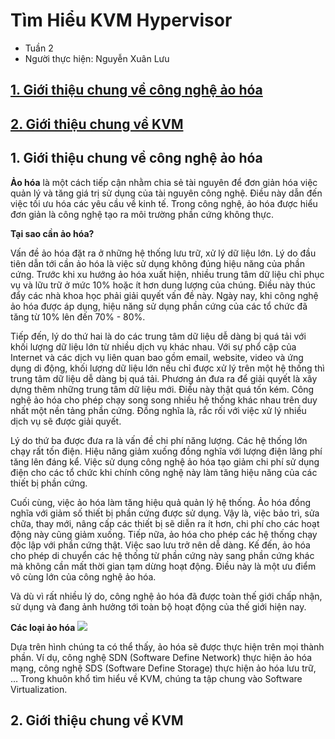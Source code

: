 # Tìm Hiểu KVM Hypervisor
* Tuần 2
* Người thực hiện: Nguyễn Xuân Lưu
## [1. Giới thiệu chung về công nghệ ảo hóa](#vir)
## [2. Giới thiệu chung về KVM](#kvm)

## <a name="vir"> </a>1. Giới thiệu chung về công nghệ ảo hóa
  **Ảo hóa** là một cách tiếp cận nhằm chia sẻ tài nguyên để đơn giản hóa việc quản lý và tăng giá trị sử dụng của tài nguyên công nghệ. Điều này dẫn đến việc tối ưu hóa các yêu cầu về kinh tế. Trong công nghệ, ảo hóa được hiểu đơn giản là công nghệ tạo ra môi trường phần cứng không thực.
  
  **Tại sao cần ảo hóa?**
  
  Vấn đề ảo hóa đặt ra ở những hệ thống lưu trữ, xử lý dữ liệu lớn. Lý do đầu tiên dẫn tới cần ảo hóa là việc sử dụng không đúng hiệu năng của phần cứng. Trước khi xu hướng ảo hóa xuất hiện, nhiều trung tâm dữ liệu chỉ phục vụ và lữu trữ ở mức 10% hoặc ít hơn dung lượng của chúng. Điều này thúc đẩy các nhà khoa học phải giải quyết vấn đề này. Ngày nay, khi công nghệ ảo hóa được áp dụng, hiệu năng sử dụng phần cứng của các tổ chức đã tăng từ 10% lên đến 70% - 80%.
  
  Tiếp đến, lý do thứ hai là do các trung tâm dữ liệu dễ dàng bị quá tải với khối lượng dữ liệu lớn từ nhiều dịch vụ khác nhau. Với sự phổ cập của Internet và các dịch vụ liên quan bao gồm email, website, video và ứng dụng di động, khối lượng dữ liệu lớn nếu chỉ được xử lý trên một hệ thống thì trung tâm dữ liệu dễ dàng bị quá tải. Phương án đưa ra để giải quyết là xây dựng thêm những trung tâm dữ liệu mới. Điều này thật quá tốn kém. Công nghệ ảo hóa cho phép chạy song song nhiều hệ thống khác nhau trên duy nhất một nền tảng phần cứng. Đồng nghĩa là, rắc rối với việc xử lý nhiều dịch vụ sẽ được giải quyết.
  
  Lý do thứ ba được đưa ra là vấn đề chi phí năng lượng. Các hệ thống lớn chạy rất tốn điện. Hiệu năng giảm xuống đồng nghĩa với lượng điện lãng phí tăng lên đáng kể. Việc sử dụng công nghệ ảo hóa tạo giảm chi phí sử dụng điện cho các tổ chức khi chính công nghệ này làm tăng hiệu năng của các thiết bị phần cứng.
  
  Cuối cùng, việc ảo hóa làm tăng hiệu quả quản lý hệ thống. Ảo hóa đồng nghĩa với giảm số thiết bị phần cứng được sử dụng. Vậy là, việc bảo trì, sửa chữa, thay mới, nâng cấp các thiết bị sẽ diễn ra ít hơn, chi phí cho các hoạt động này cũng giảm xuống. Tiếp nữa, ảo hóa cho phép các hệ thống chạy độc lập với phần cứng thật. Việc sao lưu trở nên dễ dàng. Kế đến, ảo hóa cho phép di chuyển các hệ thống từ phần cứng này sang phần cứng khác mà không cần mất thời gian tạm dừng hoạt động. Điều này là một ưu điểm vô cùng lớn của công nghệ ảo hóa.
  
  Và dù vì rất nhiều lý do, công nghệ ảo hóa đã được toàn thế giới chấp nhận, sử dụng và đang ảnh hưởng tới toàn bộ hoạt động của thế giới hiện nay.
  
 **Các loại ảo hóa**
 ![](/src-image/w2_1.png)
 
 Dựa trên hình chúng ta có thể thấy, ảo hóa sẽ được thực hiện trên mọi thành phần. Ví dụ, công nghệ SDN (Software Define Network) thực hiện ảo hóa mạng, công nghệ SDS (Software Define Storage) thực hiện ảo hóa lưu trữ, … Trong khuôn khổ tìm hiểu về KVM, chúng ta tập chung vào Software Virtualization.

## <a name="kvm"></a>2. Giới thiệu chung về KVM
